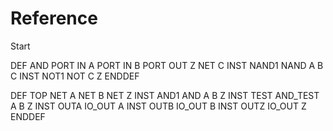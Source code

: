 # Reference

Start


DEF AND
 PORT IN A
 PORT IN B
 PORT OUT Z
 NET C
 INST NAND1 NAND A B C
 INST NOT1 NOT C Z
ENDDEF

DEF TOP
  NET A
  NET B
  NET Z
  INST AND1 AND A B Z
  INST TEST AND_TEST A B Z
  INST OUTA IO_OUT A
  INST OUTB IO_OUT B
  INST OUTZ IO_OUT Z
ENDDEF
